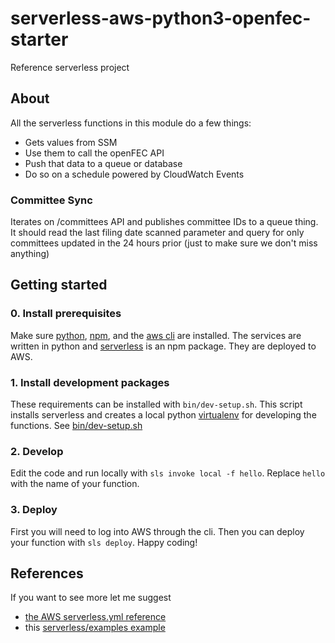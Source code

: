 # serverless-aws-python3-openfec-starter
Reference serverless project

## About
All the serverless functions in this module do a few things:
- Gets values from SSM
- Use them to call the openFEC API
- Push that data to a queue or database
- Do so on a schedule powered by CloudWatch Events

### Committee Sync
Iterates on /committees API and publishes committee IDs to a queue thing.
It should read the last filing date scanned parameter
and query for only committees updated in the 24 hours prior (just to make sure we don't miss anything)

## Getting started

### 0. Install prerequisites
Make sure [python](https://www.python.org/), [npm](https://www.npmjs.com/), and the [aws cli](https://aws.amazon.com/cli/) are installed.
The services are written in python and [serverless](https://www.serverless.com/) is an npm package. They are deployed to AWS.

### 1. Install development packages
These requirements can be installed with `bin/dev-setup.sh`.
This script installs serverless and creates a local python [virtualenv](https://virtualenv.pypa.io/en/latest/) for developing the functions.
See [bin/dev-setup.sh](bin/dev-setup.sh)

### 2. Develop
Edit the code and run locally with `sls invoke local -f hello`.
Replace `hello` with the name of your function.

### 3. Deploy
First you will need to log into AWS through the cli.
Then you can deploy your function with `sls deploy`.
Happy coding!


## References
If you want to see more let me suggest
- [the AWS serverless.yml reference](https://www.serverless.com/framework/docs/providers/aws/guide/serverless.yml/)
- this [serverless/examples example](https://github.com/serverless/examples/tree/master/aws-python-rest-api-with-pynamodb)
